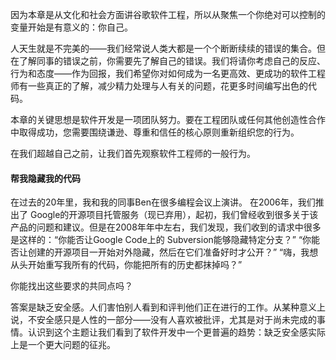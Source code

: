 因为本章是从文化和社会方面讲谷歌软件工程，所以从聚焦一个你绝对可以控制的变量开始是有意义的：你自己。

人天生就是不完美的——我们经常说人类大都是一个个断断续续的错误的集合。但在了解同事的错误之前，你需要先了解自己的错误。我们将请你考虑自己的反应、行为和态度——作为回报，我们希望你对如何成为一名更高效、更成功的软件工程师有一些真正的了解，减少精力处理与人有关的问题，花更多时间编写出色的代码。

本章的关键思想是软件开发是一项团队努力。要在工程团队或任何其他创造性合作中取得成功，您需要围绕谦逊、尊重和信任的核心原则重新组织您的行为。

在我们超越自己之前，让我们首先观察软件工程师的一般行为。

#### 帮我隐藏我的代码

在过去的20年里，我和我的同事Ben在很多编程会议上演讲。 在2006年，我们推出了 Google的开源项目托管服务（现已弃用），起初，我们曾经收到很多关于该产品的问题和建议。但是在2008年年中左右，我们发现，我们收到的请求中很多是这样的：“你能否让Google Code上的 Subversion能够隐藏特定分支？” “你能否让创建的开源项目一开始对外隐藏，然后在它们准备好时才公开？” “嗨，我想从头开始重写我所有的代码，你能把所有的历史都抹掉吗？”

你能找出这些要求的共同点吗？

答案是缺乏安全感。人们害怕别人看到和评判他们正在进行的工作。从某种意义上说，不安全感只是人性的一部分——没有人喜欢被批评，尤其是对于尚未完成的事情。认识到这个主题让我们看到了软件开发中一个更普遍的趋势：缺乏安全感实际上是一个更大问题的征兆。 

